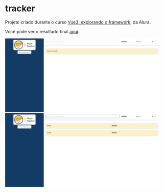 # tracker

Projeto criado durante o curso [Vue3: explorando o framework](https://cursos.alura.com.br/course/vue3-comecando-framework), da Alura.

Você pode ver o resultado final [aqui](https://tracker-vue-ashen.vercel.app/).

![tracker-vue](tracker-vue.png)
![tracker-vue2](tracker-vue2.png)